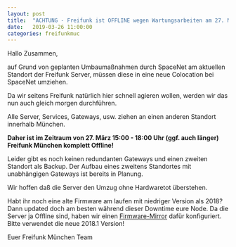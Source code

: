 ```yaml
---
layout: post
title:  "ACHTUNG - Freifunk ist OFFLINE wegen Wartungsarbeiten am 27. März 15:00 - 18:00 Uhr"
date:   2019-03-26 11:00:00
categories: freifunkmuc
---
```

Hallo Zusammen,

auf Grund von geplanten Umbaumaßnahmen durch SpaceNet am aktuellen Standort
der Freifunk Server, müssen diese in eine neue Colocation bei SpaceNet umziehen.

Da wir seitens Freifunk natürlich hier schnell agieren wollen, werden wir das nun auch gleich morgen durchführen.

Alle Server, Services, Gateways, usw. ziehen an einen anderen Standort innerhalb 
München. 

**Daher ist im Zeitraum von 27. März 15:00 - 18:00 Uhr (ggf. auch länger)
Freifunk München komplett Offline!**

Leider gibt es noch keinen redundanten Gateways und einen zweiten Standort als Backup. Der Aufbau eines zweitens Standortes mit unabhängigen Gateways ist bereits in Planung.

Wir hoffen daß die Server den Umzug ohne Hardwaretot überstehen.

Habt ihr noch eine alte Firmware am laufen mit niedriger Version als 2018? Dann updated doch am besten während dieser Downtime eure Node. Da die Server ja Offline sind, haben wir einen [Firmware-Mirror](http://firmware.awlnx.space/v2018.1//) dafür konfiguriert. Bitte verwendet die neue 2018.1 Version!


Euer Freifunk München Team
